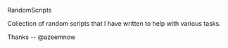 RandomScripts

Collection of random scripts that I have written to help with various tasks. 

Thanks -- @azeemnow

